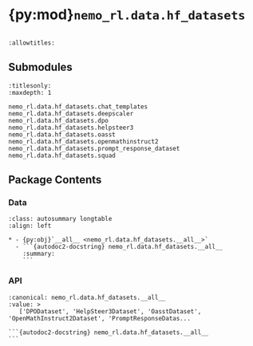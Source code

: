 # {py:mod}`nemo_rl.data.hf_datasets`

```{py:module} nemo_rl.data.hf_datasets
```

```{autodoc2-docstring} nemo_rl.data.hf_datasets
:allowtitles:
```

## Submodules

```{toctree}
:titlesonly:
:maxdepth: 1

nemo_rl.data.hf_datasets.chat_templates
nemo_rl.data.hf_datasets.deepscaler
nemo_rl.data.hf_datasets.dpo
nemo_rl.data.hf_datasets.helpsteer3
nemo_rl.data.hf_datasets.oasst
nemo_rl.data.hf_datasets.openmathinstruct2
nemo_rl.data.hf_datasets.prompt_response_dataset
nemo_rl.data.hf_datasets.squad
```

## Package Contents

### Data

````{list-table}
:class: autosummary longtable
:align: left

* - {py:obj}`__all__ <nemo_rl.data.hf_datasets.__all__>`
  - ```{autodoc2-docstring} nemo_rl.data.hf_datasets.__all__
    :summary:
    ```
````

### API

````{py:data} __all__
:canonical: nemo_rl.data.hf_datasets.__all__
:value: >
   ['DPODataset', 'HelpSteer3Dataset', 'OasstDataset', 'OpenMathInstruct2Dataset', 'PromptResponseDatas...

```{autodoc2-docstring} nemo_rl.data.hf_datasets.__all__
```

````
